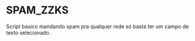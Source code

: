 # SPAM_ZZKS
Script basico mandando spam pra qualquer rede só basta ter um campo de texto selecionado.
